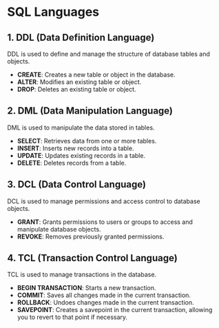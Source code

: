 # SQL Languages

## 1. DDL (Data Definition Language)
DDL is used to define and manage the structure of database tables and objects.
- **CREATE**: Creates a new table or object in the database.
- **ALTER**: Modifies an existing table or object.
- **DROP**: Deletes an existing table or object.

## 2. DML (Data Manipulation Language)
DML is used to manipulate the data stored in tables.
- **SELECT**: Retrieves data from one or more tables.
- **INSERT**: Inserts new records into a table.
- **UPDATE**: Updates existing records in a table.
- **DELETE**: Deletes records from a table.

## 3. DCL (Data Control Language)
DCL is used to manage permissions and access control to database objects.
- **GRANT**: Grants permissions to users or groups to access and manipulate database objects.
- **REVOKE**: Removes previously granted permissions.

## 4. TCL (Transaction Control Language)
TCL is used to manage transactions in the database.
- **BEGIN TRANSACTION**: Starts a new transaction.
- **COMMIT**: Saves all changes made in the current transaction.
- **ROLLBACK**: Undoes changes made in the current transaction.
- **SAVEPOINT**: Creates a savepoint in the current transaction, allowing you to revert to that point if necessary.
